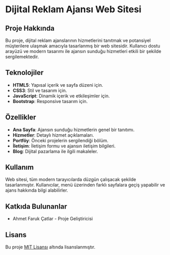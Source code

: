 # Dijital Reklam Ajansı Web Sitesi

## Proje Hakkında
Bu proje, dijital reklam ajanslarının hizmetlerini tanıtmak ve potansiyel müşterilere ulaşmak amacıyla tasarlanmış bir web sitesidir. Kullanıcı dostu arayüzü ve modern tasarımı ile ajansın sunduğu hizmetleri etkili bir şekilde sergilemektedir.

## Teknolojiler
- **HTML5**: Yapısal içerik ve sayfa düzeni için.
- **CSS3**: Stil ve tasarım için.
- **JavaScript**: Dinamik içerik ve etkileşimler için.
- **Bootstrap**: Responsive tasarım için.

## Özellikler
- **Ana Sayfa**: Ajansın sunduğu hizmetlerin genel bir tanıtımı.
- **Hizmetler**: Detaylı hizmet açıklamaları.
- **Portföy**: Önceki projelerin sergilendiği bölüm.
- **İletişim**: İletişim formu ve ajansın iletişim bilgileri.
- **Blog**: Dijital pazarlama ile ilgili makaleler.


## Kullanım
Web sitesi, tüm modern tarayıcılarda düzgün çalışacak şekilde tasarlanmıştır. Kullanıcılar, menü üzerinden farklı sayfalara geçiş yapabilir ve ajans hakkında bilgi alabilirler.

## Katkıda Bulunanlar
- Ahmet Faruk Çatlar - Proje Geliştiricisi

## Lisans
Bu proje [MIT Lisansı](LICENSE) altında lisanslanmıştır.
